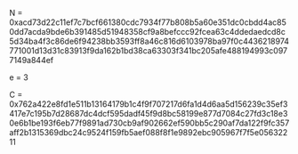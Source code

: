 N = 0xacd73d22c11ef7c7bcf661380cdc7934f77b808b5a60e351dc0cbdd4ac850dd7acda9bde6b391485d51948358cf9a8befccc92fcea63c4ddedaedcd8c5d34ba4f3c86de6f94238bb3593ff8a46c816d6103978ba97f0c4436218974771001d13d31c83913f9da162b1bd38ca63303f341bc205afe488194993c0977149a844ef
	
e = 3

C = 0x762a422e8fd1e511b13164179b1c4f9f707217d6fa1d4d6aa5d156239c35ef3417e7c195b7d28687dc4dcf595dadf45f9d8bc58199e877d7084c27fd3c18e30e6b1be193f6eb77f9891ad730cb9af902662ef590bb5c290af7da122f9fc357aff2b1315369dbc24c9524f159fb5aef088f8f1e9892ebc905967f7f5e05632211